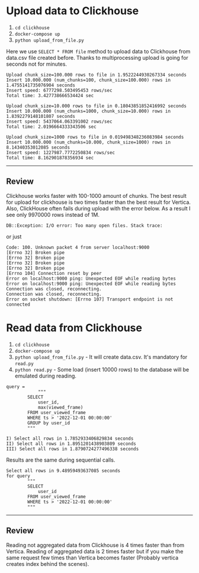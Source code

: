 # Upload data to Clickhouse

1. `cd clickhouse`
2. `docker-compose up`
3. `python upload_from_file.py`

Here we use `SELECT * FROM file` method to upload data to Clickhouse from data.csv file created before. Thanks to multiprocessing upload is going for seconds not for minutes.

```commandline
Upload chunk_size=100.000 rows to file in 1.9522244930267334 seconds
Insert 10.000.000 (num_chunks=100, chunk_size=100.000) rows in 1.4755141735076904 seconds
Insert speed: 6777298.503495453 rows/sec
Total time: 3.427738666534424 sec
```

```commandline
Upload chunk_size=10.000 rows to file in 0.18043851852416992 seconds
Insert 10.000.000 (num_chunks=1000, chunk_size=10.000) rows in 1.8392279148101807 seconds
Insert speed: 5437064.063391002 rows/sec
Total time: 2.0196664333343506 sec
```

```commandline
Upload chunk_size=1000 rows to file in 0.019498348236083984 seconds
Insert 10.000.000 (num_chunks=10.000, chunk_size=1000) rows in 8.14340353012085 seconds
Insert speed: 1227987.7772250834 rows/sec
Total time: 8.162901878356934 sec
```

___

## Review
Clickhouse works faster with 100-1000 amount of chunks. The best result for upload for clickhouse is two times faster than the best result for Vertica. Also, ClickHouse often fails during upload with the error below. As a result I see only 9970000 rows instead of 1M.
```Code: 1000.
DB::Exception: I/O error: Too many open files. Stack trace:
```
or just
```commandline
Code: 100. Unknown packet 4 from server localhost:9000
[Errno 32] Broken pipe
[Errno 32] Broken pipe
[Errno 32] Broken pipe
[Errno 32] Broken pipe
[Errno 104] Connection reset by peer
Error on localhost:9000 ping: Unexpected EOF while reading bytes
Error on localhost:9000 ping: Unexpected EOF while reading bytes
Connection was closed, reconnecting.
Connection was closed, reconnecting.
Error on socket shutdown: [Errno 107] Transport endpoint is not connected
```

# Read data from Clickhouse

1. `cd clickhouse`
2. `docker-compose up`
3. `python upload_from_file.py` - It will create data.csv. It's mandatory for `read.py`
4. `python read.py` - Some load (insert 10000 rows) to the database will be emulated during reading.

```commandline
query = 
            """
        SELECT
            user_id,
            max(viewed_frame)
        FROM user_viewed_frame
        WHERE ts > '2022-12-01 00:00:00'
        GROUP by user_id
        """

I) Select all rows in 1.7852933406829834 seconds
II) Select all rows in 1.8951201438903809 seconds 
III) Select all rows in 1.8790724277496338 seconds
```

Results are the same during sequential calls. 

```commandline
Select all rows in 9.48959493637085 seconds
for query
        """
        SELECT
            user_id
        FROM user_viewed_frame
        WHERE ts > '2022-12-01 00:00:00'
        """
```

___

## Review
Reading not aggregated data from Clickhouse is 4 times faster than from Vertica. Reading of aggregated data is 2 times faster but if you make the same request few times than Vertica becomes faster (Probably vertica creates index behind the scenes).